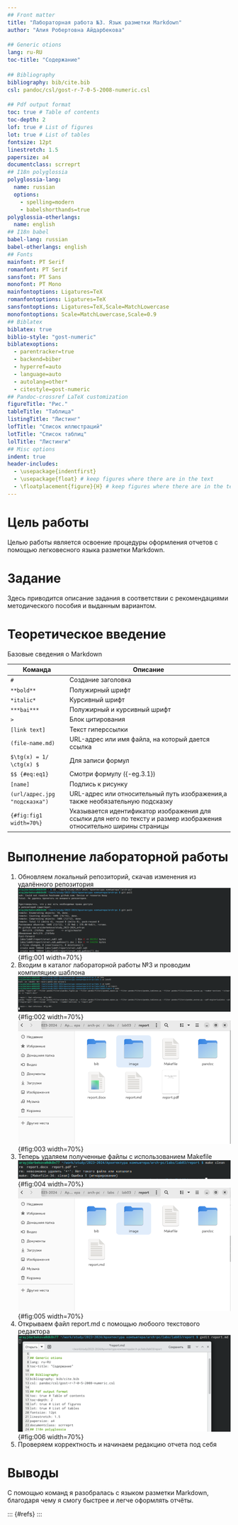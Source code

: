 ```yaml
---
## Front matter
title: "Лабораторная работа №3. Язык разметки Markdown"
author: "Алия Робертовна Айдарбекова"

## Generic otions
lang: ru-RU
toc-title: "Содержание"

## Bibliography
bibliography: bib/cite.bib
csl: pandoc/csl/gost-r-7-0-5-2008-numeric.csl

## Pdf output format
toc: true # Table of contents
toc-depth: 2
lof: true # List of figures
lot: true # List of tables
fontsize: 12pt
linestretch: 1.5
papersize: a4
documentclass: scrreprt
## I18n polyglossia
polyglossia-lang:
  name: russian
  options:
	- spelling=modern
	- babelshorthands=true
polyglossia-otherlangs:
  name: english
## I18n babel
babel-lang: russian
babel-otherlangs: english
## Fonts
mainfont: PT Serif
romanfont: PT Serif
sansfont: PT Sans
monofont: PT Mono
mainfontoptions: Ligatures=TeX
romanfontoptions: Ligatures=TeX
sansfontoptions: Ligatures=TeX,Scale=MatchLowercase
monofontoptions: Scale=MatchLowercase,Scale=0.9
## Biblatex
biblatex: true
biblio-style: "gost-numeric"
biblatexoptions:
  - parentracker=true
  - backend=biber
  - hyperref=auto
  - language=auto
  - autolang=other*
  - citestyle=gost-numeric
## Pandoc-crossref LaTeX customization
figureTitle: "Рис."
tableTitle: "Таблица"
listingTitle: "Листинг"
lofTitle: "Список иллюстраций"
lotTitle: "Список таблиц"
lolTitle: "Листинги"
## Misc options
indent: true
header-includes:
  - \usepackage{indentfirst}
  - \usepackage{float} # keep figures where there are in the text
  - \floatplacement{figure}{H} # keep figures where there are in the text
---
```


# Цель работы

Целью работы является освоение процедуры оформления отчетов с помощью легковесного языка разметки Markdown.

# Задание

Здесь приводится описание задания в соответствии с рекомендациями
методического пособия и выданным вариантом.

# Теоретическое введение

Базовые сведения о Markdown

|   Команда                                   | Описание                                                                                                                   |
|---------------------------------------------|----------------------------------------------------------------------------------------------------------------------------|
| `#`                                         | Создание заголовка                                                                                                         |
| `**bold** `                                 | Полужирный шрифт                                                                                                           |
| `*italic*`                                  | Курсивный шрифт                                                                                                            |
| `***bai***`                                 | Полужирный и курсивный шрифт                                                                                               |
| `>`                                         | Блок цитирования                                                                                                           |
| `[link text]`                               | Текст гиперссылки                                                                                                          |
| `(file-name.md)`                            | URL-адрес или имя файла, на который дается ссылка                                                                          |
|`$\tg(x) = 1/ \ctg(x) $`                     | Для записи формул                                                                                                          |
| `$$ {#eq:eq1}`                              | Смотри формулу ({-eg.3.1})                                                                                                 |
| `[name]`                                    | Подпись к рисунку                                                                                                          |
| `(url/адрес.jpg "подсказка")`               | URL-адрес или относительный путь изображения,а также необязательную подсказку                                              |
| `{#fig:fig1 width=70%}`                     | Указывается идентификатор изображения для ссылки для него по тексту и размер изображения относительно ширины страницы      |

# Выполнение лабораторной работы

1. Обновляем локальный репозиторий, скачав изменения из удалённого репозитория
![Обновление локального репозитория](image/01.png){#fig:001 width=70%}
2. Входим в каталог лабораторной работы №3 и проводим компиляцию шаблона
![Компиляция шаблона](image/02.png){#fig:002 width=70%}
![Проверяем наличие полученных файлов](image/03.png){#fig:003 width=70%}
3. Теперь удаляем полученные файлы с использованием Makefile
![Удаление.Команда](image/04.png){#fig:004 width=70%}
![Проверяем выполнение команды](image/05.png){#fig:005 width=70%}
4. Открываем файл report.md с помощью любоого текстового редактора
![Проверяем наличие полученных файлов](image/06.png){#fig:006 width=70%}
5. Проверяем корректность и начинаем редакцию отчета под себя

# Выводы
С помощью команд я разобралась с языком разметки Markdown, благодаря чему я смогу быстрее и легче оформлять отчёты.


::: {#refs}
:::
